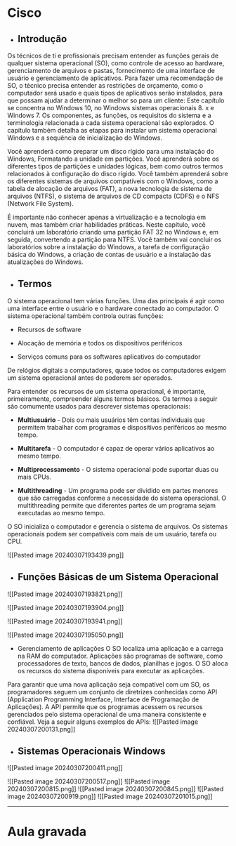 
# Cisco

- ## Introdução 

Os técnicos de ti e profissionais precisam entender as funções gerais de qualquer sistema operacional (SO), como controle de acesso ao hardware, gerenciamento de arquivos e pastas, fornecimento de uma interface de usuário e gerenciamento de aplicativos. Para fazer uma recomendação de SO, o técnico precisa entender as restrições de orçamento, como o computador será usado e quais tipos de aplicativos serão instalados, para que possam ajudar a determinar o melhor so para um cliente: Este capítulo se concentra no Windows 10, no Windows sistemas operacionais 8. x e Windows 7. Os componentes, as funções, os requisitos do sistema e a terminologia relacionada a cada sistema operacional são explorados. O capítulo também detalha as etapas para instalar um sistema operacional Windows e a sequência de inicialização do Windows.

Você aprenderá como preparar um disco rígido para uma instalação do Windows, Formatando a unidade em partições. Você aprenderá sobre os diferentes tipos de partições e unidades lógicas, bem como outros termos relacionados à configuração do disco rígido. Você também aprenderá sobre os diferentes sistemas de arquivos compatíveis com o Windows, como a tabela de alocação de arquivos (FAT), a nova tecnologia de sistema de arquivos (NTFS), o sistema de arquivos de CD compacta (CDFS) e o NFS (Network File System).

É importante não conhecer apenas a virtualização e a tecnologia em nuvem, mas também criar habilidades práticas. Neste capítulo, você concluirá um laboratório criando uma partição FAT 32 no Windows e, em seguida, convertendo a partição para NTFS. Você também vai concluir os laboratórios sobre a instalação do Windows, a tarefa de configuração básica do Windows, a criação de contas de usuário e a instalação das atualizações do Windows.

- ## Termos

O sistema operacional tem várias funções. Uma das principais é agir como uma interface entre o usuário e o hardware conectado ao computador. O sistema operacional também controla outras funções:

- Recursos de software

- Alocação de memória e todos os dispositivos periféricos

- Serviços comuns para os softwares aplicativos do computador

De relógios digitais a computadores, quase todos os computadores exigem um sistema operacional antes de poderem ser operados.

Para entender os recursos de um sistema operacional, é importante, primeiramente, compreender alguns termos básicos. Os termos a seguir são comumente usados para descrever sistemas operacionais:

- **Multiusuário** - Dois ou mais usuários têm contas individuais que permitem trabalhar com programas e dispositivos periféricos ao mesmo tempo.

- **Multitarefa** - O computador é capaz de operar vários aplicativos ao mesmo tempo.

- **Multiprocessamento** - O sistema operacional pode suportar duas ou mais CPUs.

- **Multithreading** - Um programa pode ser dividido em partes menores que são carregadas conforme a necessidade do sistema operacional. O multithreading permite que diferentes partes de um programa sejam executadas ao mesmo tempo.

O SO inicializa o computador e gerencia o sistema de arquivos. Os sistemas operacionais podem ser compatíveis com mais de um usuário, tarefa ou CPU.


![[Pasted image 20240307193439.png]]

- ## Funções Básicas de um Sistema Operacional


![[Pasted image 20240307193821.png]]

![[Pasted image 20240307193904.png]]

![[Pasted image 20240307193941.png]]

![[Pasted image 20240307195050.png]]

- Gerenciamento de aplicações
O SO localiza uma aplicação e a carrega na RAM do computador. Aplicações são programas de software, como processadores de texto, bancos de dados, planilhas e jogos. O SO aloca os recursos do sistema disponíveis para executar as aplicações.

Para garantir que uma nova aplicação seja compatível com um SO, os programadores seguem um conjunto de diretrizes conhecidas como API (Application Programming Interface, Interface de Programação de Aplicações). A API permite que os programas acessem os recursos gerenciados pelo sistema operacional de uma maneira consistente e confiável. Veja a seguir alguns exemplos de APIs:
![[Pasted image 20240307200131.png]]

- ## Sistemas Operacionais Windows

![[Pasted image 20240307200411.png]]

![[Pasted image 20240307200517.png]]
![[Pasted image 20240307200815.png]]
![[Pasted image 20240307200845.png]]
![[Pasted image 20240307200919.png]]
![[Pasted image 20240307201015.png]]



---

# Aula gravada
